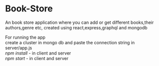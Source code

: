 # Book-Store

An book store application where you can add or get different books,their authors,genre etc, created using react,express,graphql and mongodb

For running the app  
create a cluster in mongo db and paste the connection string in server/app.js  
*npm install* - in client and server  
*npm start* - in client and server  
